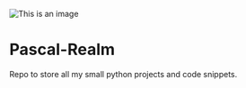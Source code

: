 ![This is an image](https://our-gallery.cf/jmvrp/pascalrealmlogo.png)



# Pascal-Realm
 Repo to store all my small python projects and code snippets.
